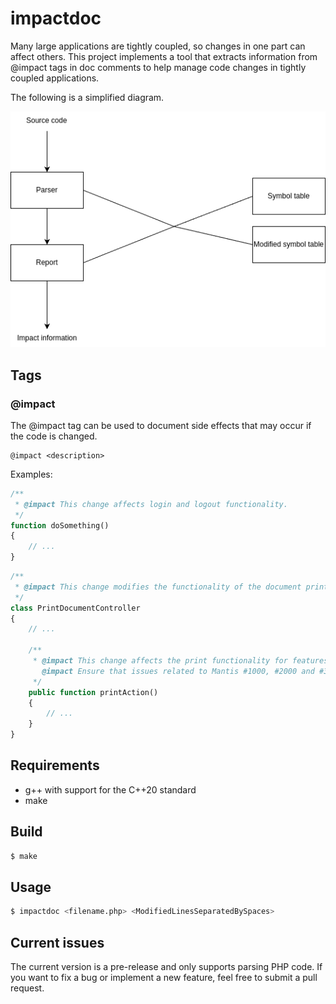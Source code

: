 # impactdoc

Many large applications are tightly coupled, so changes in one part can affect others. This project implements a tool that extracts information from @impact tags in doc comments to help manage code changes in tightly coupled applications.

The following is a simplified diagram.

![implementation overview](images/1.png)

## Tags

### @impact

The @impact tag can be used to document side effects that may occur if the code is changed.

```
@impact <description>
```

Examples:

```php
/**
 * @impact This change affects login and logout functionality.
 */
function doSomething()
{
    // ...
}
```

```php
/**
 * @impact This change modifies the functionality of the document printing feature.
 */
class PrintDocumentController
{
    // ...

    /**
     * @impact This change affects the print functionality for features A, B, and C. 
       @impact Ensure that issues related to Mantis #1000, #2000 and #3000 are not reopened. 
     */
    public function printAction()
    {
        // ...
    }
}
```

## Requirements

* g++ with support for the C++20 standard
* make

## Build

```sh
$ make
```

## Usage

```sh
$ impactdoc <filename.php> <ModifiedLinesSeparatedBySpaces>
```

## Current issues

The current version is a pre-release and only supports parsing PHP code. If you want to fix a bug or implement a new feature, feel free to submit a pull request.
